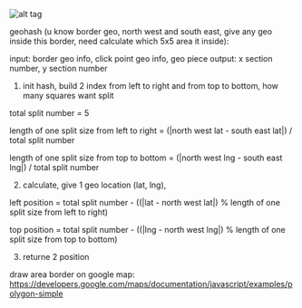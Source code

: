 ![alt tag](https://raw.github.com/peazie/hashbrown/master/demo.png)

geohash (u know border geo, north west and south east, give any geo inside this border, need calculate which 5x5 area it inside):

input: border geo info, click point geo info, geo piece
output: x section number, y section number

1. init hash, build 2 index from left to right and from top to bottom, how many squares want split

total split number = 5

length of one split size from left to right = (|north west lat -  south east lat|) / total split number 

length of one split size from top to bottom = (|north west lng -  south east lng|) / total split number 

2. calculate, give 1 geo location (lat, lng), 

left position = total split number - ((|lat - north west lat|) % length of one split size from left to right)

top position = total split number - ((|lng - north west lng|) % length of one split size from top to bottom)

3. returne 2 position




draw area border on google map:
https://developers.google.com/maps/documentation/javascript/examples/polygon-simple

